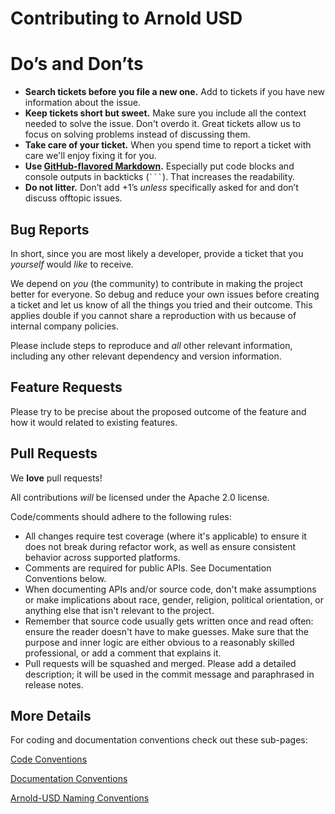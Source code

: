 Contributing to Arnold USD
=======================

# Do’s and Don’ts

* **Search tickets before you file a new one.** Add to tickets if you have new information about the issue.
* **Keep tickets short but sweet.** Make sure you include all the context needed to solve the issue. Don't overdo it. Great tickets allow us to focus on solving problems instead of discussing them.
* **Take care of your ticket.** When you spend time to report a ticket with care we'll enjoy fixing it for you.
* **Use [GitHub-flavored Markdown](https://help.github.com/articles/markdown-basics/).** Especially put code blocks and console outputs in backticks (```` ``` ````). That increases the readability.
* **Do not litter.** Don’t add +1’s _unless_ specifically asked for and don’t discuss offtopic issues.

## Bug Reports

In short, since you are most likely a developer, provide a ticket that you
_yourself_ would _like_ to receive.

We depend on _you_ (the community) to contribute in making the project better
for everyone. So debug and reduce your own issues before creating a ticket and
let us know of all the things you tried and their outcome. This applies double
if you cannot share a reproduction with us because of internal company policies.

Please include steps to reproduce and _all_ other relevant information,
including any other relevant dependency and version information.

## Feature Requests

Please try to be precise about the proposed outcome of the feature and how it
would related to existing features.

## Pull Requests

We **love** pull requests!

All contributions _will_ be licensed under the Apache 2.0 license.

Code/comments should adhere to the following rules:

* All changes require test coverage (where it's applicable) to ensure it does
  not break during refactor work, as well as ensure consistent behavior across
  supported platforms.
* Comments are required for public APIs. See Documentation Conventions below.
* When documenting APIs and/or source code, don't make assumptions or make
  implications about race, gender, religion, political orientation, or anything
  else that isn't relevant to the project.
* Remember that source code usually gets written once and read often: ensure
  the reader doesn't have to make guesses. Make sure that the purpose and inner
  logic are either obvious to a reasonably skilled professional, or add a
  comment that explains it.
* Pull requests will be squashed and merged. Please add a detailed description;
  it will be used in the commit message and paraphrased in release notes.

## More Details

For coding and documentation conventions check out these sub-pages:

[Code Conventions](docs/conventions.md)

[Documentation Conventions](docs/documenting.md)

[Arnold-USD Naming Conventions](docs/naming_conventions.md)
